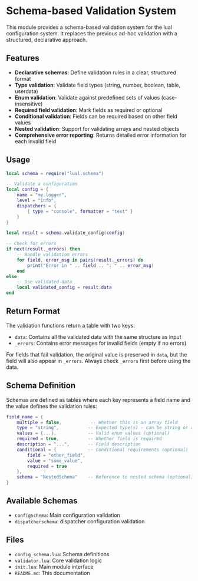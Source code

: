 # Schema-based Validation System

This module provides a schema-based validation system for the lual configuration
system. It replaces the previous ad-hoc validation with a structured,
declarative approach.

## Features

- **Declarative schemas**: Define validation rules in a clear, structured format
- **Type validation**: Validate field types (string, number, boolean, table,
  userdata)
- **Enum validation**: Validate against predefined sets of values
  (case-insensitive)
- **Required field validation**: Mark fields as required or optional
- **Conditional validation**: Fields can be required based on other field values
- **Nested validation**: Support for validating arrays and nested objects
- **Comprehensive error reporting**: Returns detailed error information for each
  invalid field

## Usage

```lua
local schema = require("lual.schema")

-- Validate a configuration
local config = {
    name = "my.logger",
    level = "info",
    dispatchers = {
        { type = "console", formatter = "text" }
    }
}

local result = schema.validate_config(config)

-- Check for errors
if next(result._errors) then
    -- Handle validation errors
    for field, error_msg in pairs(result._errors) do
        print("Error in " .. field .. ": " .. error_msg)
    end
else
    -- Use validated data
    local validated_config = result.data
end
```

## Return Format

The validation functions return a table with two keys:

- `data`: Contains all the validated data with the same structure as input
- `_errors`: Contains error messages for invalid fields (empty if no errors)

For fields that fail validation, the original value is preserved in `data`, but
the field will also appear in `_errors`. Always check `_errors` first before
using the data.

## Schema Definition

Schemas are defined as tables where each key represents a field name and the
value defines the validation rules:

```lua
field_name = {
    multiple = false,           -- Whether this is an array field
    type = "string",           -- Expected type(s) - can be string or array
    values = {...},            -- Valid enum values (optional)
    required = true,           -- Whether field is required
    description = "...",       -- Field description
    conditional = {            -- Conditional requirements (optional)
        field = "other_field",
        value = "some_value",
        required = true
    },
    schema = "NestedSchema"    -- Reference to nested schema (optional)
}
```

## Available Schemas

- `ConfigSchema`: Main configuration validation
- `dispatcherschema`: dispatcher configuration validation

## Files

- `config_schema.lua`: Schema definitions
- `validator.lua`: Core validation logic
- `init.lua`: Main module interface
- `README.md`: This documentation
